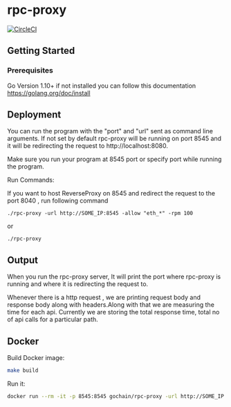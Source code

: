 # rpc-proxy

[![CircleCI](https://circleci.com/gh/gochain-io/rpc-proxy/tree/master.svg?style=svg)](https://circleci.com/gh/gochain-io/rpc-proxy/tree/master)

## Getting Started

### Prerequisites

Go Version 1.10+
if not installed you can follow this documentation https://golang.org/doc/install

## Deployment

You can run the program with the "port" and "url" sent as command line arguments. If not set by default rpc-proxy will be running on port 8545 and it will be redirecting the request to http://localhost:8080.

Make sure you run your program at 8545 port or specify port while running the program.

Run Commands:

If you want to host ReverseProxy on 8545 and redirect the request to the port 8040 , run following command

``` shell
./rpc-proxy -url http://SOME_IP:8545 -allow "eth_*" -rpm 100
```

or

``` shell
./rpc-proxy
```

## Output

When you run the rpc-proxy server, It will print the port where rpc-proxy is running and where it is redirecting the request to.

Whenever there is a http request , we are printing request body and response body along with headers.Along with that we are measuring the time for each api. Currently we are storing the total response time, total no of api calls for a particular path.

## Docker

Build Docker image:

```sh
make build
```

Run it:

```sh
docker run --rm -it -p 8545:8545 gochain/rpc-proxy -url http://SOME_IP:8545 -allow "eth_*,net_*" -rpm 1000
```

